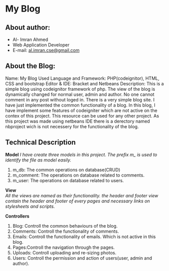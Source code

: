 # My Blog

## About author: 
* Al- Imran Ahmed
* Web Application Developer
* E-mail: al.imran.cse@gmail.com

## About the Blog:
Name: My Blog
Used Language and Framework: PHP(codeignitor), HTML, CSS and bootstrap
Editor & IDE: Bracket and Netbeans
Description: This is a simple blog using codeignitor framework of php. The view of the blog is dynamically changed for normal user, admin and author. No one cannot comment in any post without loged in. There is a very simple blog site. I have just implemented the common functionality of a blog. In this blog, I have implement some features of codeigniter which are not active on the contex of this project. This resource can be used for any other project. As this project was made using netbeans IDE there is a derectory named nbproject wich is not necessery for the functionality of the blog.

## Technical Description

__Model__ 
*I have create three models in this project. The prefix m_ is used to identify the file as model easily.*

1. m_db: The common  operations on database(CRUD)
2. m_comment: The operations on database related to comments.
3. m_user: The operations on database related to users.

__View__  
*All the views are named as their functionality. the header and footer view contain the header and footer of every pages and necessary links on stylesheets and scripts.*

__Controllers__

1. Blog: Controll the common behaviours of the blog.
2. Comments: Controll the functionality of comments.
3. Emails: Controll the functionality of emails. Which is not active in this blog.
4. Pages:Controll the navigation through the pages.
5. Uploads: Controll uploading and re-sizing photos.
6. Users: Controll the permission and action of users(user, admin and author).
